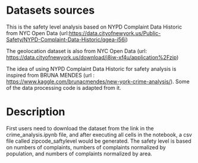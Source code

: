 # Datasets sources
This is the safety level analysis based on NYPD Complaint Data Historic from NYC Open Data (url:https://data.cityofnewyork.us/Public-Safety/NYPD-Complaint-Data-Historic/qgea-i56i)

The geolocation dataset is also from NYC Open Data (url: https://data.cityofnewyork.us/download/i8iw-xf4u/application%2Fzip)

The idea of using NYPD Complaint Data Historic for safety analysis is inspired from BRUNA MENDES (url : https://www.kaggle.com/brunacmendes/new-york-crime-analysis/). Some of the data processing code is adapted from it.

# Description
First users need to download the dataset from the link in the crime_analysis.ipynb file, and after executing all cells in the notebook, a csv file called zipcode_saftylevel would be generated.
The safety level is based on numbers of complaints, numbers of complaints normalized by population, and numbers of complaints normalized by area.
